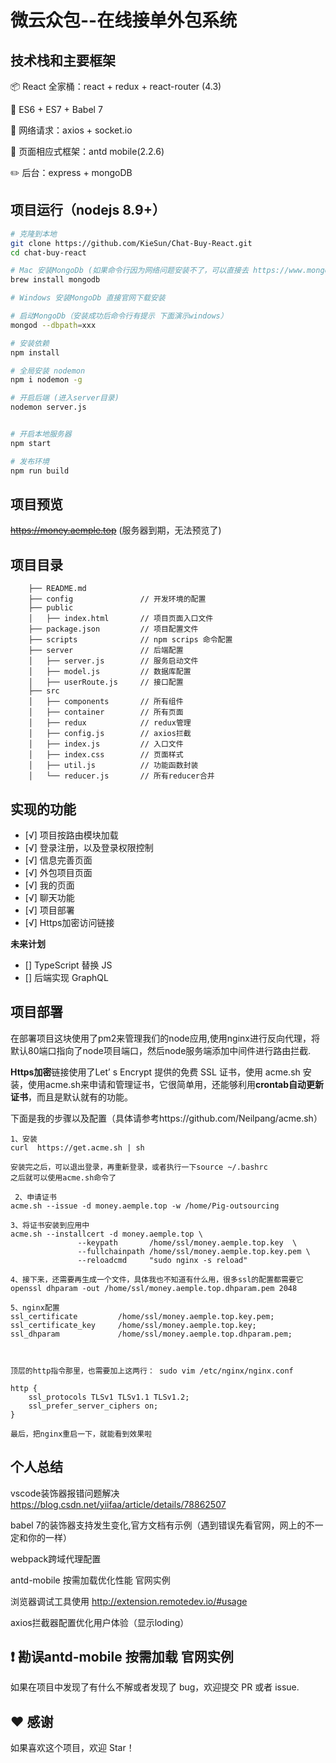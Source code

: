 # 微云众包--在线接单外包系统

## 技术栈和主要框架

📦 React 全家桶：react + redux + react-router (4.3)

📌 ES6 + ES7 + Babel 7

📡 网络请求：axios + socket.io 

🎈 页面相应式框架：antd mobile(2.2.6)

✏️ 后台：express + mongoDB

## 项目运行（nodejs 8.9+）
``` bash
# 克隆到本地
git clone https://github.com/KieSun/Chat-Buy-React.git
cd chat-buy-react

# Mac 安装MongoDb (如果命令行因为网络问题安装不了，可以直接去 https://www.mongodb.com/download-center#community 下载
brew install mongodb

# Windows 安装MongoDb 直接官网下载安装

# 启动MongoDb（安装成功后命令行有提示 下面演示windows）
mongod --dbpath=xxx

# 安装依赖
npm install

# 全局安装 nodemon 
npm i nodemon -g

# 开启后端 (进入server目录)
nodemon server.js


# 开启本地服务器
npm start

# 发布环境
npm run build
```

## 项目预览
~~https://money.aemple.top~~ (服务器到期，无法预览了)

## 项目目录

        ├── README.md
        ├── config               // 开发环境的配置
        ├── public
        │   ├── index.html       // 项目页面入口文件
        ├── package.json         // 项目配置文件
        ├── scripts              // npm scrips 命令配置
        ├── server               // 后端配置
        │   ├── server.js        // 服务启动文件
        │   ├── model.js         // 数据库配置
        │   ├── userRoute.js     // 接口配置    
        ├── src
        │   ├── components       // 所有组件
        │   ├── container        // 所有页面
        │   ├── redux            // redux管理
        │   ├── config.js	     // axios拦截
        │   ├── index.js         // 入口文件
        │   ├── index.css        // 页面样式
        │   ├── util.js          // 功能函数封装
        │   └── reducer.js       // 所有reducer合并

## 实现的功能
- [√] 项目按路由模块加载
- [√] 登录注册，以及登录权限控制
- [√] 信息完善页面
- [√] 外包项目页面
- [√] 我的页面
- [√] 聊天功能
- [√] 项目部署
- [√] Https加密访问链接

**未来计划**
- [] TypeScript 替换 JS
- [] 后端实现 GraphQL

## 项目部署
在部署项目这块使用了pm2来管理我们的node应用,使用nginx进行反向代理，将默认80端口指向了node项目端口，然后node服务端添加中间件进行路由拦截.

**Https加密**链接使用了Let’ s Encrypt 提供的免费 SSL 证书，使用 acme.sh 安装，使用acme.sh来申请和管理证书，它很简单用，还能够利用**crontab自动更新证书**，而且是默认就有的功能。

下面是我的步骤以及配置（具体请参考https://github.com/Neilpang/acme.sh）

```
1、安装
curl  https://get.acme.sh | sh

安装完之后，可以退出登录，再重新登录，或者执行一下source ~/.bashrc
之后就可以使用acme.sh命令了

 2、申请证书
acme.sh --issue -d money.aemple.top -w /home/Pig-outsourcing

3、将证书安装到应用中
acme.sh --installcert -d money.aemple.top \
               --keypath       /home/ssl/money.aemple.top.key  \
               --fullchainpath /home/ssl/money.aemple.top.key.pem \
               --reloadcmd     "sudo nginx -s reload"

4、接下来，还需要再生成一个文件，具体我也不知道有什么用，很多ssl的配置都需要它
openssl dhparam -out /home/ssl/money.aemple.top.dhparam.pem 2048

5、nginx配置
ssl_certificate         /home/ssl/money.aemple.top.key.pem;
ssl_certificate_key     /home/ssl/money.aemple.top.key;
ssl_dhparam             /home/ssl/money.aemple.top.dhparam.pem;



顶层的http指令那里，也需要加上这两行： sudo vim /etc/nginx/nginx.conf

http {
    ssl_protocols TLSv1 TLSv1.1 TLSv1.2;
    ssl_prefer_server_ciphers on;
} 

最后，把nginx重启一下，就能看到效果啦
```
## 个人总结

vscode装饰器报错问题解决  https://blog.csdn.net/yiifaa/article/details/78862507

babel 7的装饰器支持发生变化,官方文档有示例（遇到错误先看官网，网上的不一定和你的一样）

webpack跨域代理配置

antd-mobile 按需加载优化性能 官网实例

浏览器调试工具使用
http://extension.remotedev.io/#usage

axios拦截器配置优化用户体验（显示loding）



## ❗️ 勘误antd-mobile 按需加载 官网实例

如果在项目中发现了有什么不解或者发现了 bug，欢迎提交 PR 或者 issue.

## ♥️ 感谢

如果喜欢这个项目，欢迎 Star！
